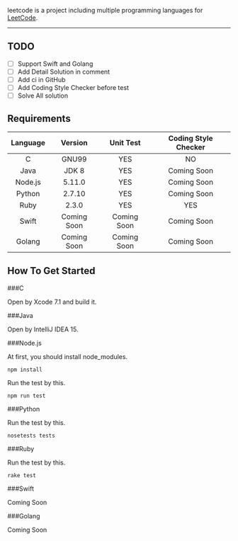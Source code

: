 leetcode is a project including multiple programming languages for [LeetCode](https://leetcode.com/).

---


## TODO
- [ ] Support Swift and Golang
- [ ] Add Detail Solution in comment
- [ ] Add ci in GitHub
- [ ] Add Coding Style Checker before test
- [ ] Solve All solution

## Requirements

| Language | Version  | Unit Test  | Coding Style Checker  |
|:------:|:---------:|:-------:|:-------:|
| C | GNU99 | YES | NO |
| Java | JDK 8 | YES | Coming Soon |
| Node.js | 5.11.0 | YES | Coming Soon |
| Python | 2.7.10 | YES | Coming Soon |
| Ruby | 2.3.0 | YES | YES |
| Swift | Coming Soon | Coming Soon |Coming Soon |
| Golang | Coming Soon | Coming Soon |Coming Soon |

## How To Get Started
###C

Open by Xcode 7.1 and build it.

###Java

Open by IntelliJ IDEA 15.

###Node.js

At first, you should install node_modules.

```
npm install
```

Run the test by this.

```
npm run test
```

###Python

Run the test by this.

```
nosetests tests
```


###Ruby

Run the test by this.

```
rake test
```

###Swift


Coming Soon


###Golang


Coming Soon

